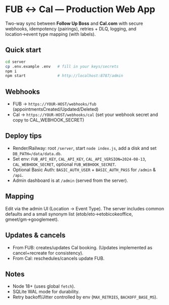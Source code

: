 # FUB ↔ Cal — Production Web App

Two-way sync between **Follow Up Boss** and **Cal.com** with secure webhooks, idempotency (pairings), retries + DLQ, logging, and location→event type mapping (with labels).

## Quick start
```bash
cd server
cp .env.example .env   # fill in your keys/secrets
npm i
npm start              # http://localhost:8787/admin
```

## Webhooks
- FUB → `https://YOUR-HOST/webhooks/fub` (appointmentsCreated/Updated/Deleted)
- Cal → `https://YOUR-HOST/webhooks/cal` (set your webhook secret and copy to CAL_WEBHOOK_SECRET)

## Deploy tips
- Render/Railway: root `/server`, start `node index.js`, add a disk and set `DB_PATH=/data/data.db`.
- Set env: `FUB_API_KEY`, `CAL_API_KEY`, `CAL_API_VERSION=2024-08-13`, `CAL_WEBHOOK_SECRET`, optional `FUB_WEBHOOK_SECRET`.
- Optional Basic Auth: `BASIC_AUTH_USER` + `BASIC_AUTH_PASS` for `/admin` & `/api`.
- Admin dashboard is at `/admin` (served from the server).

## Mapping
Edit via the admin UI (Location → Event Type). The server includes common defaults and a small synonym list (etob/eto→etobicokeoffice, gmeet/gm→googlemeet).

## Updates & cancels
- From FUB: creates/updates Cal booking. (Updates implemented as cancel+recreate for consistency).  
- From Cal: reschedules/cancels update FUB.

## Notes
- Node 18+ (uses global `fetch`).  
- SQLite WAL mode for durability.  
- Retry backoff/Jitter controlled by env (`MAX_RETRIES`, `BACKOFF_BASE_MS`).  
